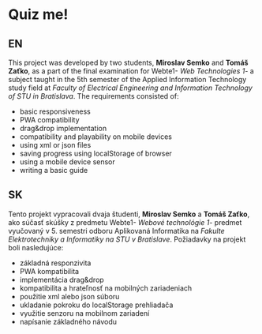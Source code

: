 # Quiz me!

## EN
This project was developed by two students, **Miroslav Semko** and **Tomáš Zaťko**, as a part of the final examination for Webte1- *Web Technologies 1*- a subject taught in the 5th semester of the Applied Information Technology study field at *Faculty of Electrical Engineering and Information Technology of STU in Bratislava*.
The requirements consisted of:
  * basic responsiveness
  * PWA compatibility
  * drag&drop implementation
  * compatibility and playability on mobile devices
  * using xml or json files
  * saving progress using localStorage of browser
  * using a mobile device sensor
  * writing a basic guide


## SK
Tento projekt vypracovali dvaja študenti, **Miroslav Semko** a **Tomáš Zaťko**, ako súčasť skúšky z predmetu Webte1- *Webové technológie 1*- predmet vyučovaný v 5. semestri odboru Aplikovaná Informatika na *Fakulte Elektrotechniky a Informatiky na STU v Bratislave*.
Požiadavky na projekt boli nasledujúce:
  * základná responzivita
  * PWA kompatibilita
  * implementácia drag&drop
  * kompatibilita a hrateľnosť na mobilných zariadeniach
  * použitie xml alebo json súboru
  * ukladanie pokroku do localStorage prehliadača
  * využitie senzoru na mobilnom zariadení
  * napísanie základného návodu
